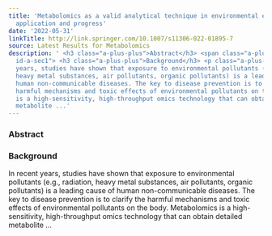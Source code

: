 ```yaml
---
title: 'Metabolomics as a valid analytical technique in environmental exposure research:
  application and progress'
date: '2022-05-31'
linkTitle: http://link.springer.com/10.1007/s11306-022-01895-7
source: Latest Results for Metabolomics
description: ' <h3 class="a-plus-plus">Abstract</h3> <span class="a-plus-plus abstract-section
  id-a-sec1"> <h3 class="a-plus-plus">Background</h3> <p class="a-plus-plus">In recent
  years, studies have shown that exposure to environmental pollutants (e.g., radiation,
  heavy metal substances, air pollutants, organic pollutants) is a leading cause of
  human non-communicable diseases. The key to disease prevention is to clarify the
  harmful mechanisms and toxic effects of environmental pollutants on the body. Metabolomics
  is a high-sensitivity, high-throughput omics technology that can obtain detailed
  metabolite ...'
---
```

 <h3 class="a-plus-plus">Abstract</h3> <span class="a-plus-plus abstract-section id-a-sec1"> <h3 class="a-plus-plus">Background</h3> <p class="a-plus-plus">In recent years, studies have shown that exposure to environmental pollutants (e.g., radiation, heavy metal substances, air pollutants, organic pollutants) is a leading cause of human non-communicable diseases. The key to disease prevention is to clarify the harmful mechanisms and toxic effects of environmental pollutants on the body. Metabolomics is a high-sensitivity, high-throughput omics technology that can obtain detailed metabolite ...